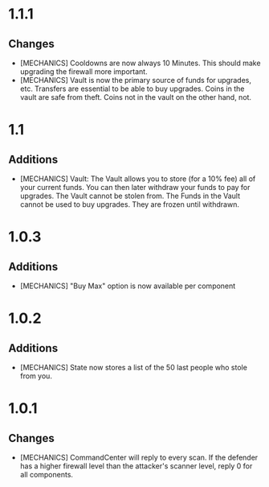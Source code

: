 # 1.1.1

## Changes

- [MECHANICS] Cooldowns are now always 10 Minutes. This should make upgrading the firewall more important.
- [MECHANICS] Vault is now the primary source of funds for upgrades, etc. Transfers are essential to be able to buy upgrades. Coins in the vault are safe from theft. Coins not in the vault on the other hand, not.

# 1.1

## Additions

- [MECHANICS] Vault: The Vault allows you to store (for a 10% fee) all of your current funds. You can then later withdraw your funds to pay for upgrades. The Vault cannot be stolen from. The Funds in the Vault cannot be used to buy upgrades. They are frozen until withdrawn.

# 1.0.3

## Additions

- [MECHANICS] "Buy Max" option is now available per component


# 1.0.2

## Additions

- [MECHANICS] State now stores a list of the 50 last people who stole from you.

# 1.0.1

## Changes

- [MECHANICS] CommandCenter will reply to every scan. If the defender has a higher firewall level than the attacker's scanner level, reply 0 for all components.